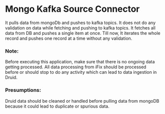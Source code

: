 # Mongo Kafka Source Connector

It pulls data from mongoDb and pushes to kafka topics.
It does not do any validation on data while fetching and pushing to kafka topics.
It fetches all data from DB and pushes a single item at once. Till now, It iterates the whole record and pushes one record at a time without any validation.

### Note:
Before executing this application, make sure that there is no ongoing data getting processed.
All data processing from iFix should be processed before or should stop to do any activity which can lead to data ingestion in Druid.

### Presumptions:
Druid data should be cleaned or handled before pulling data from mongoDB because it could lead to duplicate or spurious data.
